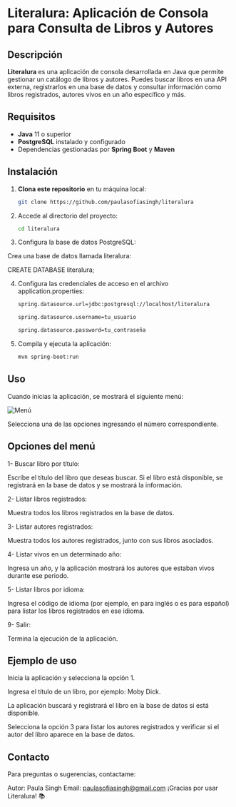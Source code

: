 # Literalura: Aplicación de Consola para Consulta de Libros y Autores

## Descripción
**Literalura** es una aplicación de consola desarrollada en Java que permite gestionar un catálogo de libros y autores. Puedes buscar libros en una API externa, registrarlos en una base de datos y consultar información como libros registrados, autores vivos en un año específico y más.

## Requisitos
- **Java** 11 o superior
- **PostgreSQL** instalado y configurado
- Dependencias gestionadas por **Spring Boot** y **Maven**

## Instalación
1. **Clona este repositorio** en tu máquina local:
   ```bash
   git clone https://github.com/paulasofiasingh/literalura

2. Accede al directorio del proyecto:
   ```bash
   cd literalura

3. Configura la base de datos PostgreSQL:

Crea una base de datos llamada literalura:
   
   CREATE DATABASE literalura;

4. Configura las credenciales de acceso en el archivo application.properties:

   ```bash
   spring.datasource.url=jdbc:postgresql://localhost/literalura

   spring.datasource.username=tu_usuario

   spring.datasource.password=tu_contraseña

5. Compila y ejecuta la aplicación:

   ```bash
   mvn spring-boot:run

## Uso
Cuando inicias la aplicación, se mostrará el siguiente menú:

<img src="https://github.com/user-attachments/assets/f643759a-085a-443b-a083-a2d761948f97" alt="Menú" />

Selecciona una de las opciones ingresando el número correspondiente.

## Opciones del menú

1- Buscar libro por título:

Escribe el título del libro que deseas buscar. Si el libro está disponible, se registrará en la base de datos y se mostrará la información.

2- Listar libros registrados:

Muestra todos los libros registrados en la base de datos.

3- Listar autores registrados:

Muestra todos los autores registrados, junto con sus libros asociados.

4- Listar vivos en un determinado año:

Ingresa un año, y la aplicación mostrará los autores que estaban vivos durante ese periodo.

5- Listar libros por idioma:

Ingresa el código de idioma (por ejemplo, en para inglés o es para español) para listar los libros registrados en ese idioma.

9- Salir:

Termina la ejecución de la aplicación.

## Ejemplo de uso

Inicia la aplicación y selecciona la opción 1.

Ingresa el título de un libro, por ejemplo: Moby Dick.

La aplicación buscará y registrará el libro en la base de datos si está disponible.

Selecciona la opción 3 para listar los autores registrados y verificar si el autor del libro aparece en la base de datos.

## Contacto

Para preguntas o sugerencias, contactame:

Autor: Paula Singh
Email: paulasofiasingh@gmail.com
¡Gracias por usar Literalura! 📚
